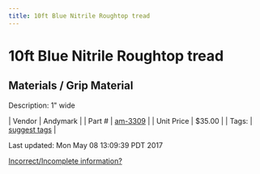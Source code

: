 ```yaml
---
title: 10ft Blue Nitrile Roughtop tread
---
```


# 10ft Blue Nitrile Roughtop tread
## Materials / Grip Material
Description: 	1" wide 

| Vendor | Andymark | 
| Part # | [am-3309](http://www.andymark.com/product-p/am-3309.htm) | 
| Unit Price | $35.00 | 
| Tags: | [suggest tags](https://docs.google.com/forms/d/e/1FAIpQLSeWyY8v3RgOty-MyWmh9U0iivNYN_molChYyS-0U-o-kOAv_g/viewform) | 

Last updated: Mon May 08 13:09:39 PDT 2017

 [Incorrect/Incomplete information?](https://docs.google.com/forms/d/e/1FAIpQLSeWyY8v3RgOty-MyWmh9U0iivNYN_molChYyS-0U-o-kOAv_g/viewform)